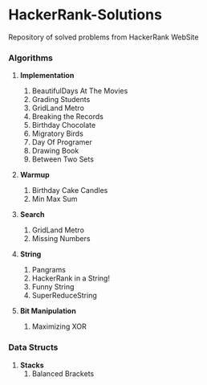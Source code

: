 # HackerRank-Solutions
Repository of solved problems from HackerRank WebSite

### Algorithms ###
1. **Implementation**
	1. BeautifulDays At The Movies
	2. Grading Students
	3. GridLand Metro
	4. Breaking the Records
	5. Birthday Chocolate
	6. Migratory Birds
	7. Day Of Programer
	8. Drawing Book
	9. Between Two Sets
    
2. **Warmup**
	1. Birthday Cake Candles
	2. Min Max Sum
	
3. **Search**
	1. GridLand Metro
	2. Missing Numbers
	
4. **String**
	1. Pangrams
	2. HackerRank in a String!
	3. Funny String
	4. SuperReduceString
	
4. **Bit Manipulation**
	1. Maximizing XOR
	

### Data Structs ###
1. **Stacks**
    1. Balanced Brackets

